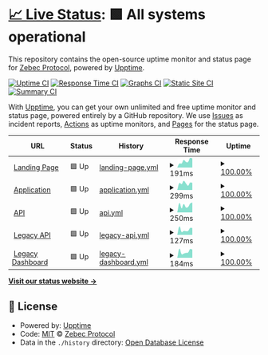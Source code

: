# [📈 Live Status](https://uptime-status.zebec.io): <!--live status--> **🟩 All systems operational**

This repository contains the open-source uptime monitor and status page for [Zebec Protocol](https://zebec.io), powered by [Upptime](https://github.com/upptime/upptime).

[![Uptime CI](https://github.com/zebec-protocol/zebec-protocol-status/workflows/Uptime%20CI/badge.svg)](https://github.com/zebec-protocol/zebec-protocol-status/actions?query=workflow%3A%22Uptime+CI%22)
[![Response Time CI](https://github.com/zebec-protocol/zebec-protocol-status/workflows/Response%20Time%20CI/badge.svg)](https://github.com/zebec-protocol/zebec-protocol-status/actions?query=workflow%3A%22Response+Time+CI%22)
[![Graphs CI](https://github.com/zebec-protocol/zebec-protocol-status/workflows/Graphs%20CI/badge.svg)](https://github.com/zebec-protocol/zebec-protocol-status/actions?query=workflow%3A%22Graphs+CI%22)
[![Static Site CI](https://github.com/zebec-protocol/zebec-protocol-status/workflows/Static%20Site%20CI/badge.svg)](https://github.com/zebec-protocol/zebec-protocol-status/actions?query=workflow%3A%22Static+Site+CI%22)
[![Summary CI](https://github.com/zebec-protocol/zebec-protocol-status/workflows/Summary%20CI/badge.svg)](https://github.com/zebec-protocol/zebec-protocol-status/actions?query=workflow%3A%22Summary+CI%22)

With [Upptime](https://upptime.js.org), you can get your own unlimited and free uptime monitor and status page, powered entirely by a GitHub repository. We use [Issues](https://github.com/zebec-protocol/zebec-protocol-status/issues) as incident reports, [Actions](https://github.com/zebec-protocol/zebec-protocol-status/actions) as uptime monitors, and [Pages](https://uptime-status.zebec.io) for the status page.

<!--start: status pages-->
<!-- This summary is generated by Upptime (https://github.com/upptime/upptime) -->
<!-- Do not edit this manually, your changes will be overwritten -->
<!-- prettier-ignore -->
| URL | Status | History | Response Time | Uptime |
| --- | ------ | ------- | ------------- | ------ |
| <img alt="" src="https://icons.duckduckgo.com/ip3/zebec.io.ico" height="13"> [Landing Page](https://zebec.io/) | 🟩 Up | [landing-page.yml](https://github.com/Zebec-protocol/zebec-protocol-status/commits/HEAD/history/landing-page.yml) | <details><summary><img alt="Response time graph" src="./graphs/landing-page/response-time-week.png" height="20"> 191ms</summary><br><a href="https://status.zebec.io/history/landing-page"><img alt="Response time 281" src="https://img.shields.io/endpoint?url=https%3A%2F%2Fraw.githubusercontent.com%2FZebec-protocol%2Fzebec-protocol-status%2FHEAD%2Fapi%2Flanding-page%2Fresponse-time.json"></a><br><a href="https://status.zebec.io/history/landing-page"><img alt="24-hour response time 268" src="https://img.shields.io/endpoint?url=https%3A%2F%2Fraw.githubusercontent.com%2FZebec-protocol%2Fzebec-protocol-status%2FHEAD%2Fapi%2Flanding-page%2Fresponse-time-day.json"></a><br><a href="https://status.zebec.io/history/landing-page"><img alt="7-day response time 191" src="https://img.shields.io/endpoint?url=https%3A%2F%2Fraw.githubusercontent.com%2FZebec-protocol%2Fzebec-protocol-status%2FHEAD%2Fapi%2Flanding-page%2Fresponse-time-week.json"></a><br><a href="https://status.zebec.io/history/landing-page"><img alt="30-day response time 273" src="https://img.shields.io/endpoint?url=https%3A%2F%2Fraw.githubusercontent.com%2FZebec-protocol%2Fzebec-protocol-status%2FHEAD%2Fapi%2Flanding-page%2Fresponse-time-month.json"></a><br><a href="https://status.zebec.io/history/landing-page"><img alt="1-year response time 281" src="https://img.shields.io/endpoint?url=https%3A%2F%2Fraw.githubusercontent.com%2FZebec-protocol%2Fzebec-protocol-status%2FHEAD%2Fapi%2Flanding-page%2Fresponse-time-year.json"></a></details> | <details><summary><a href="https://status.zebec.io/history/landing-page">100.00%</a></summary><a href="https://status.zebec.io/history/landing-page"><img alt="All-time uptime 99.98%" src="https://img.shields.io/endpoint?url=https%3A%2F%2Fraw.githubusercontent.com%2FZebec-protocol%2Fzebec-protocol-status%2FHEAD%2Fapi%2Flanding-page%2Fuptime.json"></a><br><a href="https://status.zebec.io/history/landing-page"><img alt="24-hour uptime 100.00%" src="https://img.shields.io/endpoint?url=https%3A%2F%2Fraw.githubusercontent.com%2FZebec-protocol%2Fzebec-protocol-status%2FHEAD%2Fapi%2Flanding-page%2Fuptime-day.json"></a><br><a href="https://status.zebec.io/history/landing-page"><img alt="7-day uptime 100.00%" src="https://img.shields.io/endpoint?url=https%3A%2F%2Fraw.githubusercontent.com%2FZebec-protocol%2Fzebec-protocol-status%2FHEAD%2Fapi%2Flanding-page%2Fuptime-week.json"></a><br><a href="https://status.zebec.io/history/landing-page"><img alt="30-day uptime 100.00%" src="https://img.shields.io/endpoint?url=https%3A%2F%2Fraw.githubusercontent.com%2FZebec-protocol%2Fzebec-protocol-status%2FHEAD%2Fapi%2Flanding-page%2Fuptime-month.json"></a><br><a href="https://status.zebec.io/history/landing-page"><img alt="1-year uptime 99.98%" src="https://img.shields.io/endpoint?url=https%3A%2F%2Fraw.githubusercontent.com%2FZebec-protocol%2Fzebec-protocol-status%2FHEAD%2Fapi%2Flanding-page%2Fuptime-year.json"></a></details>
| <img alt="" src="https://icons.duckduckgo.com/ip3/app.zebec.io.ico" height="13"> [Application](https://app.zebec.io/) | 🟩 Up | [application.yml](https://github.com/Zebec-protocol/zebec-protocol-status/commits/HEAD/history/application.yml) | <details><summary><img alt="Response time graph" src="./graphs/application/response-time-week.png" height="20"> 299ms</summary><br><a href="https://status.zebec.io/history/application"><img alt="Response time 344" src="https://img.shields.io/endpoint?url=https%3A%2F%2Fraw.githubusercontent.com%2FZebec-protocol%2Fzebec-protocol-status%2FHEAD%2Fapi%2Fapplication%2Fresponse-time.json"></a><br><a href="https://status.zebec.io/history/application"><img alt="24-hour response time 319" src="https://img.shields.io/endpoint?url=https%3A%2F%2Fraw.githubusercontent.com%2FZebec-protocol%2Fzebec-protocol-status%2FHEAD%2Fapi%2Fapplication%2Fresponse-time-day.json"></a><br><a href="https://status.zebec.io/history/application"><img alt="7-day response time 299" src="https://img.shields.io/endpoint?url=https%3A%2F%2Fraw.githubusercontent.com%2FZebec-protocol%2Fzebec-protocol-status%2FHEAD%2Fapi%2Fapplication%2Fresponse-time-week.json"></a><br><a href="https://status.zebec.io/history/application"><img alt="30-day response time 327" src="https://img.shields.io/endpoint?url=https%3A%2F%2Fraw.githubusercontent.com%2FZebec-protocol%2Fzebec-protocol-status%2FHEAD%2Fapi%2Fapplication%2Fresponse-time-month.json"></a><br><a href="https://status.zebec.io/history/application"><img alt="1-year response time 344" src="https://img.shields.io/endpoint?url=https%3A%2F%2Fraw.githubusercontent.com%2FZebec-protocol%2Fzebec-protocol-status%2FHEAD%2Fapi%2Fapplication%2Fresponse-time-year.json"></a></details> | <details><summary><a href="https://status.zebec.io/history/application">100.00%</a></summary><a href="https://status.zebec.io/history/application"><img alt="All-time uptime 100.00%" src="https://img.shields.io/endpoint?url=https%3A%2F%2Fraw.githubusercontent.com%2FZebec-protocol%2Fzebec-protocol-status%2FHEAD%2Fapi%2Fapplication%2Fuptime.json"></a><br><a href="https://status.zebec.io/history/application"><img alt="24-hour uptime 100.00%" src="https://img.shields.io/endpoint?url=https%3A%2F%2Fraw.githubusercontent.com%2FZebec-protocol%2Fzebec-protocol-status%2FHEAD%2Fapi%2Fapplication%2Fuptime-day.json"></a><br><a href="https://status.zebec.io/history/application"><img alt="7-day uptime 100.00%" src="https://img.shields.io/endpoint?url=https%3A%2F%2Fraw.githubusercontent.com%2FZebec-protocol%2Fzebec-protocol-status%2FHEAD%2Fapi%2Fapplication%2Fuptime-week.json"></a><br><a href="https://status.zebec.io/history/application"><img alt="30-day uptime 100.00%" src="https://img.shields.io/endpoint?url=https%3A%2F%2Fraw.githubusercontent.com%2FZebec-protocol%2Fzebec-protocol-status%2FHEAD%2Fapi%2Fapplication%2Fuptime-month.json"></a><br><a href="https://status.zebec.io/history/application"><img alt="1-year uptime 100.00%" src="https://img.shields.io/endpoint?url=https%3A%2F%2Fraw.githubusercontent.com%2FZebec-protocol%2Fzebec-protocol-status%2FHEAD%2Fapi%2Fapplication%2Fuptime-year.json"></a></details>
| <img alt="" src="https://icons.duckduckgo.com/ip3/api-v2.zebec.io.ico" height="13"> [API](http://api-v2.zebec.io/ht/) | 🟩 Up | [api.yml](https://github.com/Zebec-protocol/zebec-protocol-status/commits/HEAD/history/api.yml) | <details><summary><img alt="Response time graph" src="./graphs/api/response-time-week.png" height="20"> 250ms</summary><br><a href="https://status.zebec.io/history/api"><img alt="Response time 335" src="https://img.shields.io/endpoint?url=https%3A%2F%2Fraw.githubusercontent.com%2FZebec-protocol%2Fzebec-protocol-status%2FHEAD%2Fapi%2Fapi%2Fresponse-time.json"></a><br><a href="https://status.zebec.io/history/api"><img alt="24-hour response time 345" src="https://img.shields.io/endpoint?url=https%3A%2F%2Fraw.githubusercontent.com%2FZebec-protocol%2Fzebec-protocol-status%2FHEAD%2Fapi%2Fapi%2Fresponse-time-day.json"></a><br><a href="https://status.zebec.io/history/api"><img alt="7-day response time 250" src="https://img.shields.io/endpoint?url=https%3A%2F%2Fraw.githubusercontent.com%2FZebec-protocol%2Fzebec-protocol-status%2FHEAD%2Fapi%2Fapi%2Fresponse-time-week.json"></a><br><a href="https://status.zebec.io/history/api"><img alt="30-day response time 277" src="https://img.shields.io/endpoint?url=https%3A%2F%2Fraw.githubusercontent.com%2FZebec-protocol%2Fzebec-protocol-status%2FHEAD%2Fapi%2Fapi%2Fresponse-time-month.json"></a><br><a href="https://status.zebec.io/history/api"><img alt="1-year response time 335" src="https://img.shields.io/endpoint?url=https%3A%2F%2Fraw.githubusercontent.com%2FZebec-protocol%2Fzebec-protocol-status%2FHEAD%2Fapi%2Fapi%2Fresponse-time-year.json"></a></details> | <details><summary><a href="https://status.zebec.io/history/api">100.00%</a></summary><a href="https://status.zebec.io/history/api"><img alt="All-time uptime 99.99%" src="https://img.shields.io/endpoint?url=https%3A%2F%2Fraw.githubusercontent.com%2FZebec-protocol%2Fzebec-protocol-status%2FHEAD%2Fapi%2Fapi%2Fuptime.json"></a><br><a href="https://status.zebec.io/history/api"><img alt="24-hour uptime 100.00%" src="https://img.shields.io/endpoint?url=https%3A%2F%2Fraw.githubusercontent.com%2FZebec-protocol%2Fzebec-protocol-status%2FHEAD%2Fapi%2Fapi%2Fuptime-day.json"></a><br><a href="https://status.zebec.io/history/api"><img alt="7-day uptime 100.00%" src="https://img.shields.io/endpoint?url=https%3A%2F%2Fraw.githubusercontent.com%2FZebec-protocol%2Fzebec-protocol-status%2FHEAD%2Fapi%2Fapi%2Fuptime-week.json"></a><br><a href="https://status.zebec.io/history/api"><img alt="30-day uptime 100.00%" src="https://img.shields.io/endpoint?url=https%3A%2F%2Fraw.githubusercontent.com%2FZebec-protocol%2Fzebec-protocol-status%2FHEAD%2Fapi%2Fapi%2Fuptime-month.json"></a><br><a href="https://status.zebec.io/history/api"><img alt="1-year uptime 99.99%" src="https://img.shields.io/endpoint?url=https%3A%2F%2Fraw.githubusercontent.com%2FZebec-protocol%2Fzebec-protocol-status%2FHEAD%2Fapi%2Fapi%2Fuptime-year.json"></a></details>
| <img alt="" src="https://icons.duckduckgo.com/ip3/api.zebec.io.ico" height="13"> [Legacy API](https://api.zebec.io/) | 🟩 Up | [legacy-api.yml](https://github.com/Zebec-protocol/zebec-protocol-status/commits/HEAD/history/legacy-api.yml) | <details><summary><img alt="Response time graph" src="./graphs/legacy-api/response-time-week.png" height="20"> 127ms</summary><br><a href="https://status.zebec.io/history/legacy-api"><img alt="Response time 171" src="https://img.shields.io/endpoint?url=https%3A%2F%2Fraw.githubusercontent.com%2FZebec-protocol%2Fzebec-protocol-status%2FHEAD%2Fapi%2Flegacy-api%2Fresponse-time.json"></a><br><a href="https://status.zebec.io/history/legacy-api"><img alt="24-hour response time 169" src="https://img.shields.io/endpoint?url=https%3A%2F%2Fraw.githubusercontent.com%2FZebec-protocol%2Fzebec-protocol-status%2FHEAD%2Fapi%2Flegacy-api%2Fresponse-time-day.json"></a><br><a href="https://status.zebec.io/history/legacy-api"><img alt="7-day response time 127" src="https://img.shields.io/endpoint?url=https%3A%2F%2Fraw.githubusercontent.com%2FZebec-protocol%2Fzebec-protocol-status%2FHEAD%2Fapi%2Flegacy-api%2Fresponse-time-week.json"></a><br><a href="https://status.zebec.io/history/legacy-api"><img alt="30-day response time 151" src="https://img.shields.io/endpoint?url=https%3A%2F%2Fraw.githubusercontent.com%2FZebec-protocol%2Fzebec-protocol-status%2FHEAD%2Fapi%2Flegacy-api%2Fresponse-time-month.json"></a><br><a href="https://status.zebec.io/history/legacy-api"><img alt="1-year response time 171" src="https://img.shields.io/endpoint?url=https%3A%2F%2Fraw.githubusercontent.com%2FZebec-protocol%2Fzebec-protocol-status%2FHEAD%2Fapi%2Flegacy-api%2Fresponse-time-year.json"></a></details> | <details><summary><a href="https://status.zebec.io/history/legacy-api">100.00%</a></summary><a href="https://status.zebec.io/history/legacy-api"><img alt="All-time uptime 100.00%" src="https://img.shields.io/endpoint?url=https%3A%2F%2Fraw.githubusercontent.com%2FZebec-protocol%2Fzebec-protocol-status%2FHEAD%2Fapi%2Flegacy-api%2Fuptime.json"></a><br><a href="https://status.zebec.io/history/legacy-api"><img alt="24-hour uptime 100.00%" src="https://img.shields.io/endpoint?url=https%3A%2F%2Fraw.githubusercontent.com%2FZebec-protocol%2Fzebec-protocol-status%2FHEAD%2Fapi%2Flegacy-api%2Fuptime-day.json"></a><br><a href="https://status.zebec.io/history/legacy-api"><img alt="7-day uptime 100.00%" src="https://img.shields.io/endpoint?url=https%3A%2F%2Fraw.githubusercontent.com%2FZebec-protocol%2Fzebec-protocol-status%2FHEAD%2Fapi%2Flegacy-api%2Fuptime-week.json"></a><br><a href="https://status.zebec.io/history/legacy-api"><img alt="30-day uptime 100.00%" src="https://img.shields.io/endpoint?url=https%3A%2F%2Fraw.githubusercontent.com%2FZebec-protocol%2Fzebec-protocol-status%2FHEAD%2Fapi%2Flegacy-api%2Fuptime-month.json"></a><br><a href="https://status.zebec.io/history/legacy-api"><img alt="1-year uptime 100.00%" src="https://img.shields.io/endpoint?url=https%3A%2F%2Fraw.githubusercontent.com%2FZebec-protocol%2Fzebec-protocol-status%2FHEAD%2Fapi%2Flegacy-api%2Fuptime-year.json"></a></details>
| <img alt="" src="https://icons.duckduckgo.com/ip3/dashboard.zebec.io.ico" height="13"> [Legacy Dashboard](https://dashboard.zebec.io/) | 🟩 Up | [legacy-dashboard.yml](https://github.com/Zebec-protocol/zebec-protocol-status/commits/HEAD/history/legacy-dashboard.yml) | <details><summary><img alt="Response time graph" src="./graphs/legacy-dashboard/response-time-week.png" height="20"> 184ms</summary><br><a href="https://status.zebec.io/history/legacy-dashboard"><img alt="Response time 235" src="https://img.shields.io/endpoint?url=https%3A%2F%2Fraw.githubusercontent.com%2FZebec-protocol%2Fzebec-protocol-status%2FHEAD%2Fapi%2Flegacy-dashboard%2Fresponse-time.json"></a><br><a href="https://status.zebec.io/history/legacy-dashboard"><img alt="24-hour response time 243" src="https://img.shields.io/endpoint?url=https%3A%2F%2Fraw.githubusercontent.com%2FZebec-protocol%2Fzebec-protocol-status%2FHEAD%2Fapi%2Flegacy-dashboard%2Fresponse-time-day.json"></a><br><a href="https://status.zebec.io/history/legacy-dashboard"><img alt="7-day response time 184" src="https://img.shields.io/endpoint?url=https%3A%2F%2Fraw.githubusercontent.com%2FZebec-protocol%2Fzebec-protocol-status%2FHEAD%2Fapi%2Flegacy-dashboard%2Fresponse-time-week.json"></a><br><a href="https://status.zebec.io/history/legacy-dashboard"><img alt="30-day response time 214" src="https://img.shields.io/endpoint?url=https%3A%2F%2Fraw.githubusercontent.com%2FZebec-protocol%2Fzebec-protocol-status%2FHEAD%2Fapi%2Flegacy-dashboard%2Fresponse-time-month.json"></a><br><a href="https://status.zebec.io/history/legacy-dashboard"><img alt="1-year response time 235" src="https://img.shields.io/endpoint?url=https%3A%2F%2Fraw.githubusercontent.com%2FZebec-protocol%2Fzebec-protocol-status%2FHEAD%2Fapi%2Flegacy-dashboard%2Fresponse-time-year.json"></a></details> | <details><summary><a href="https://status.zebec.io/history/legacy-dashboard">100.00%</a></summary><a href="https://status.zebec.io/history/legacy-dashboard"><img alt="All-time uptime 99.58%" src="https://img.shields.io/endpoint?url=https%3A%2F%2Fraw.githubusercontent.com%2FZebec-protocol%2Fzebec-protocol-status%2FHEAD%2Fapi%2Flegacy-dashboard%2Fuptime.json"></a><br><a href="https://status.zebec.io/history/legacy-dashboard"><img alt="24-hour uptime 100.00%" src="https://img.shields.io/endpoint?url=https%3A%2F%2Fraw.githubusercontent.com%2FZebec-protocol%2Fzebec-protocol-status%2FHEAD%2Fapi%2Flegacy-dashboard%2Fuptime-day.json"></a><br><a href="https://status.zebec.io/history/legacy-dashboard"><img alt="7-day uptime 100.00%" src="https://img.shields.io/endpoint?url=https%3A%2F%2Fraw.githubusercontent.com%2FZebec-protocol%2Fzebec-protocol-status%2FHEAD%2Fapi%2Flegacy-dashboard%2Fuptime-week.json"></a><br><a href="https://status.zebec.io/history/legacy-dashboard"><img alt="30-day uptime 100.00%" src="https://img.shields.io/endpoint?url=https%3A%2F%2Fraw.githubusercontent.com%2FZebec-protocol%2Fzebec-protocol-status%2FHEAD%2Fapi%2Flegacy-dashboard%2Fuptime-month.json"></a><br><a href="https://status.zebec.io/history/legacy-dashboard"><img alt="1-year uptime 99.58%" src="https://img.shields.io/endpoint?url=https%3A%2F%2Fraw.githubusercontent.com%2FZebec-protocol%2Fzebec-protocol-status%2FHEAD%2Fapi%2Flegacy-dashboard%2Fuptime-year.json"></a></details>

<!--end: status pages-->

[**Visit our status website →**](https://uptime-status.zebec.io)

## 📄 License

- Powered by: [Upptime](https://github.com/upptime/upptime)
- Code: [MIT](./LICENSE) © [Zebec Protocol](https://zebec.io)
- Data in the `./history` directory: [Open Database License](https://opendatacommons.org/licenses/odbl/1-0/)
